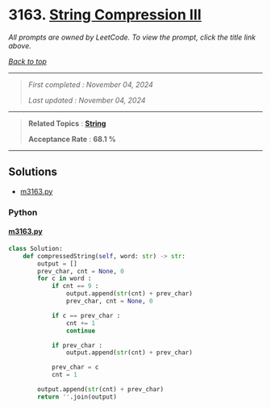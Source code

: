 # 3163. [String Compression III](<https://leetcode.com/problems/string-compression-iii>)

*All prompts are owned by LeetCode. To view the prompt, click the title link above.*

*[Back to top](<../README.md>)*

------

> *First completed : November 04, 2024*
>
> *Last updated : November 04, 2024*

------

> **Related Topics** : **[String](<by_topic/String.md>)**
>
> **Acceptance Rate** : **68.1 %**

------

## Solutions

- [m3163.py](<../my-submissions/m3163.py>)
### Python
#### [m3163.py](<../my-submissions/m3163.py>)
```Python
class Solution:
    def compressedString(self, word: str) -> str:
        output = []
        prev_char, cnt = None, 0
        for c in word :
            if cnt == 9 :
                output.append(str(cnt) + prev_char)
                prev_char, cnt = None, 0

            if c == prev_char :
                cnt += 1
                continue

            if prev_char :
                output.append(str(cnt) + prev_char)

            prev_char = c
            cnt = 1

        output.append(str(cnt) + prev_char)
        return ''.join(output)

```

